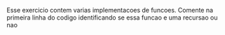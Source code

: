 Esse exercicio contem varias implementacoes de funcoes. Comente na primeira linha do codigo identificando se essa funcao e uma recursao ou nao